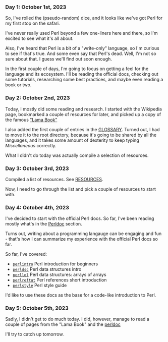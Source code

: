 ### **Day 1: October 1st, 2023**

So, I've rolled the (pseudo-random) dice, and it looks like we've got Perl for
my first stop on the safari.

I've never really used Perl beyond a few one-liners here and there, so I'm
excited to see what it's all about.

Also, I've heard that Perl is a bit of a "write-only" language, so I'm curious
to see if that's true.
And some even say that Perl's dead. Well, I'm not so sure about that. I guess
we'll find out soon enough.

In the first couple of days, I'm going to focus on getting a feel for the language
and its ecosystem. I'll be reading the official docs, checking out some tutorials,
researching some best practices, and maybe even reading a book or two.


### **Day 2: October 2nd, 2023**

Today, I mostly did some reading and research. I started with the Wikipedia page,
bookmarked a couple of resources for later, and picked up a copy of the famous
["Lama Book"](https://www.amazon.com/Learning-Perl-Making-Things-Possible/dp/1491954329)

I also added the first couple of entries in the [GLOSSARY](../GLOSSARY.md).
Turned out, I had to move it to the root directory, because it's going to be
shared by all the languages, and it takes some amount of dexterity to keep
typing _Miscellaneous_ correctly.

What I didn't do today was actually compile a selection of resources.

### **Day 3: October 3rd, 2023**

Compiled a list of resources. See [RESOURCES](./RESOURCES.md).

Now, I need to go through the list and pick a couple of resources to start with.

### **Day 4: October 4th, 2023**

I've decided to start with the official Perl docs. So far, I've been reading
mostly what's in the [Perldoc](https://perldoc.perl.org/perl#Overview) section.

Turns out, writing about a programming langauge can be engaging and fun - that's
how I can summarize my experience with the official Perl docs so far. 

So far, I've covered:

- [`perlintro`](https://perldoc.perl.org/perlintro) Perl introduction for beginners
- [`perldsc`](https://perldoc.perl.org/perldsc) Perl data structures intro
- [`perllol`](https://perldoc.perl.org/perllol) Perl data structures: arrays of arrays
- [`perlreftut`](https://perldoc.perl.org/perlreftut) Perl references short introduction
- [`perlstyle`](https://perldoc.perl.org/perlstyle) Perl style guide

I'd like to use these docs as the base for a code-like introduction to Perl.

### **Day 5: October 5th, 2023**

Sadly, I didn't get to do much today. I did, however, manage to read a couple of
pages from the "Lama Book" and the [perldoc](https://perldoc.perl.org/perl#Overview)

I'll try to catch up tomorrow.
